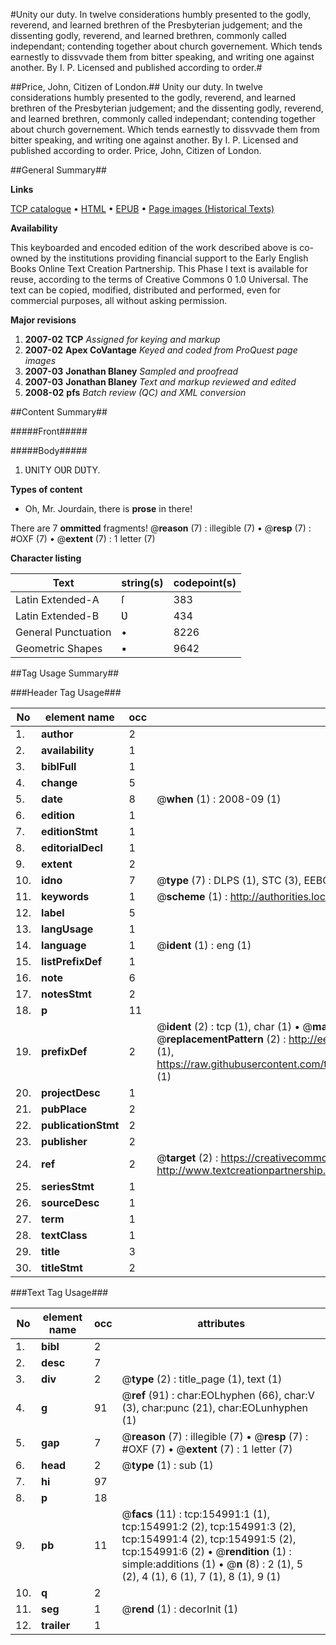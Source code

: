 #Unity our duty. In twelve considerations humbly presented to the godly, reverend, and learned brethren of the Presbyterian judgement; and the dissenting godly, reverend, and learned brethren, commonly called independant; contending together about church governement. Which tends earnestly to dissvvade them from bitter speaking, and writing one against another. By I. P. Licensed and published according to order.#

##Price, John, Citizen of London.##
Unity our duty. In twelve considerations humbly presented to the godly, reverend, and learned brethren of the Presbyterian judgement; and the dissenting godly, reverend, and learned brethren, commonly called independant; contending together about church governement. Which tends earnestly to dissvvade them from bitter speaking, and writing one against another. By I. P. Licensed and published according to order.
Price, John, Citizen of London.

##General Summary##

**Links**

[TCP catalogue](http://www.ota.ox.ac.uk/tcp/)  • 
[HTML](http://tei.it.ox.ac.uk/tcp/Texts-HTML/free/A90/A90974.html)  • 
[EPUB](http://tei.it.ox.ac.uk/tcp/Texts-EPUB/free/A90/A90974.epub) • 
[Page images (Historical Texts)](https://data.historicaltexts.jisc.ac.uk/view?pubId=eebo-99872998e&pageId=eebo-99872998e-154991-1)

**Availability**

This keyboarded and encoded edition of the
	       work described above is co-owned by the institutions
	       providing financial support to the Early English Books
	       Online Text Creation Partnership. This Phase I text is
	       available for reuse, according to the terms of Creative
	       Commons 0 1.0 Universal. The text can be copied,
	       modified, distributed and performed, even for
	       commercial purposes, all without asking permission.

**Major revisions**

1. __2007-02__ __TCP__ *Assigned for keying and markup*
1. __2007-02__ __Apex CoVantage__ *Keyed and coded from ProQuest page images*
1. __2007-03__ __Jonathan Blaney__ *Sampled and proofread*
1. __2007-03__ __Jonathan Blaney__ *Text and markup reviewed and edited*
1. __2008-02__ __pfs__ *Batch review (QC) and XML conversion*

##Content Summary##

#####Front#####

#####Body#####

1. ƲNITY OƲR DƲTY.

**Types of content**

  * Oh, Mr. Jourdain, there is **prose** in there!

There are 7 **ommitted** fragments! 
 @__reason__ (7) : illegible (7)  •  @__resp__ (7) : #OXF (7)  •  @__extent__ (7) : 1 letter (7)

**Character listing**


|Text|string(s)|codepoint(s)|
|---|---|---|
|Latin Extended-A|ſ|383|
|Latin Extended-B|Ʋ|434|
|General Punctuation|•|8226|
|Geometric Shapes|▪|9642|

##Tag Usage Summary##

###Header Tag Usage###

|No|element name|occ|attributes|
|---|---|---|---|
|1.|__author__|2||
|2.|__availability__|1||
|3.|__biblFull__|1||
|4.|__change__|5||
|5.|__date__|8| @__when__ (1) : 2008-09 (1)|
|6.|__edition__|1||
|7.|__editionStmt__|1||
|8.|__editorialDecl__|1||
|9.|__extent__|2||
|10.|__idno__|7| @__type__ (7) : DLPS (1), STC (3), EEBO-CITATION (1), PROQUEST (1), VID (1)|
|11.|__keywords__|1| @__scheme__ (1) : http://authorities.loc.gov/ (1)|
|12.|__label__|5||
|13.|__langUsage__|1||
|14.|__language__|1| @__ident__ (1) : eng (1)|
|15.|__listPrefixDef__|1||
|16.|__note__|6||
|17.|__notesStmt__|2||
|18.|__p__|11||
|19.|__prefixDef__|2| @__ident__ (2) : tcp (1), char (1)  •  @__matchPattern__ (2) : ([0-9\-]+):([0-9IVX]+) (1), (.+) (1)  •  @__replacementPattern__ (2) : http://eebo.chadwyck.com/downloadtiff?vid=$1&page=$2 (1), https://raw.githubusercontent.com/textcreationpartnership/Texts/master/tcpchars.xml#$1 (1)|
|20.|__projectDesc__|1||
|21.|__pubPlace__|2||
|22.|__publicationStmt__|2||
|23.|__publisher__|2||
|24.|__ref__|2| @__target__ (2) : https://creativecommons.org/publicdomain/zero/1.0/ (1), http://www.textcreationpartnership.org/docs/. (1)|
|25.|__seriesStmt__|1||
|26.|__sourceDesc__|1||
|27.|__term__|1||
|28.|__textClass__|1||
|29.|__title__|3||
|30.|__titleStmt__|2||


###Text Tag Usage###

|No|element name|occ|attributes|
|---|---|---|---|
|1.|__bibl__|2||
|2.|__desc__|7||
|3.|__div__|2| @__type__ (2) : title_page (1), text (1)|
|4.|__g__|91| @__ref__ (91) : char:EOLhyphen (66), char:V (3), char:punc (21), char:EOLunhyphen (1)|
|5.|__gap__|7| @__reason__ (7) : illegible (7)  •  @__resp__ (7) : #OXF (7)  •  @__extent__ (7) : 1 letter (7)|
|6.|__head__|2| @__type__ (1) : sub (1)|
|7.|__hi__|97||
|8.|__p__|18||
|9.|__pb__|11| @__facs__ (11) : tcp:154991:1 (1), tcp:154991:2 (2), tcp:154991:3 (2), tcp:154991:4 (2), tcp:154991:5 (2), tcp:154991:6 (2)  •  @__rendition__ (1) : simple:additions (1)  •  @__n__ (8) : 2 (1), 5 (2), 4 (1), 6 (1), 7 (1), 8 (1), 9 (1)|
|10.|__q__|2||
|11.|__seg__|1| @__rend__ (1) : decorInit (1)|
|12.|__trailer__|1||
